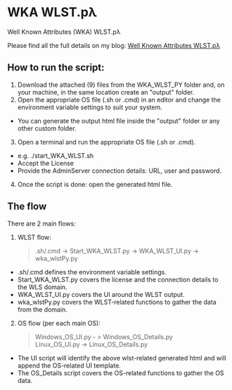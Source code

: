 # WKA WLST.pλ
Well Known Attributes (WKA) WLST.pλ

Please find all the full details on my blog: [Well Known Attributes WLST.pλ ](http://leonardsoa.blogspot.com/2020/04/well-known-attributes-wlstp.html)

## How to run the script: 

1. Download the attached (9) files from the WKA_WLST_PY folder and, on your machine, in the same location create an "output" folder.
2. Open the appropriate OS file (.sh or .cmd) in an editor and change the environment variable settings to suit your system.
- You can generate the output html file inside the "output" folder or any other custom folder. 
3. Open a terminal and run the appropriate OS file (.sh or .cmd).
- e.g. ./start_WKA_WLST.sh
- Accept the License
- Provide the AdminServer connection details: URL, user and password. 
4. Once the script is done: open the generated html file.

## The flow 

There are 2 main flows:

1. WLST flow:

      >  .sh/.cmd -> Start_WKA_WLST.py -> WKA_WLST_UI.py -> wka_wlstPy.py

* .sh/.cmd defines the environment variable settings. 
* Start_WKA_WLST.py covers the license and the connection details to the WLS domain. 
* WKA_WLST_UI.py covers the UI around the WLST output. 
* wka_wlstPy.py covers the WLST-related functions to gather the data from the domain. 

2. OS flow (per each main OS): 

     >  Windows_OS_UI.py - > Windows_OS_Details.py  
     >  Linux_OS_UI.py -> Linux_OS_Details.py

* The UI script will identify the above wlst-related generated html and will append the OS-related UI template. 
* The OS_Details script covers the OS-related functions to gather the OS data. 
